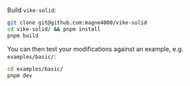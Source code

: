 Build `vike-solid`:

```bash
git clone git@github.com:magne4000/vike-solid
cd vike-solid/ && pnpm install
pnpm build
```

You can then test your modifications against an example, e.g. `examples/basic/`:

```bash
cd examples/basic/
pnpm dev
```
